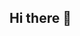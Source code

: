 ## Hi there 👋

<!--
**shivpatel0812/shivpatel0812** is a ✨ _special_ ✨ repository because its `README.md` (this file) appears on your GitHub profile.

Here are some ideas to get you started:

- 🔭 I’m currently working on ...
- 🌱 I’m currently learning ...<h1 align="center">👋 Hey there, I'm Shiv Patel</h1>

<p align="center">
  🎓 CS + Stats @ UVA '26 • AI x Cloud x Full-Stack  
  <br>
  🧠 I build intelligent, scalable systems across the stack with a focus on real-world impact.
</p>

<p align="center">
  <a href="https://www.linkedin.com/in/shiv-patel-19a330205/">
    <img src="https://img.shields.io/badge/LinkedIn-blue?style=flat-square&logo=linkedin&logoColor=white"/>
  </a>
</p>

---

## 🛠️ Tech Stack & Tools

### 💻 Languages  
![Java](https://img.shields.io/badge/Java-blue?logo=java)
![Python](https://img.shields.io/badge/Python-3776AB?logo=python&logoColor=white)
![R](https://img.shields.io/badge/R-276DC3?logo=r&logoColor=white)
![SQL](https://img.shields.io/badge/SQL-4479A1?logo=mysql&logoColor=white)
![JavaScript](https://img.shields.io/badge/JavaScript-F7DF1E?logo=javascript&logoColor=black)
![TypeScript](https://img.shields.io/badge/TypeScript-3178C6?logo=typescript&logoColor=white)
![C](https://img.shields.io/badge/C-A8B9CC?logo=c&logoColor=white)
![C++](https://img.shields.io/badge/C++-00599C?logo=c%2B%2B&logoColor=white)
![HTML5](https://img.shields.io/badge/HTML5-E34F26?logo=html5&logoColor=white)
![CSS3](https://img.shields.io/badge/CSS3-1572B6?logo=css3&logoColor=white)

### ⚙️ Dev Tools  
![React](https://img.shields.io/badge/React-61DAFB?logo=react&logoColor=black)
![React Native](https://img.shields.io/badge/React_Native-61DAFB?logo=react&logoColor=black)
![GitHub](https://img.shields.io/badge/GitHub-181717?logo=github&logoColor=white)
![AWS](https://img.shields.io/badge/AWS-FF9900?logo=amazonaws&logoColor=white)
![Google Cloud](https://img.shields.io/badge/Google%20Cloud-4285F4?logo=googlecloud&logoColor=white)
![Azure](https://img.shields.io/badge/Azure-0078D4?logo=microsoftazure&logoColor=white)
![Docker](https://img.shields.io/badge/Docker-2496ED?logo=docker&logoColor=white)
![OpenAI](https://img.shields.io/badge/OpenAI_API-412991?logo=openai&logoColor=white)
![LangChain](https://img.shields.io/badge/LangChain-000000)

### 🧱 Frameworks & Stack  
![Node.js](https://img.shields.io/badge/Node.js-339933?logo=node.js&logoColor=white)
![Express.js](https://img.shields.io/badge/Express.js-000000?logo=express&logoColor=white)
![FastAPI](https://img.shields.io/badge/FastAPI-009688?logo=fastapi&logoColor=white)
![Next.js](https://img.shields.io/badge/Next.js-000000?logo=next.js&logoColor=white)
![Vite](https://img.shields.io/badge/Vite-646CFF?logo=vite&logoColor=white)
![Tailwind CSS](https://img.shields.io/badge/TailwindCSS-38B2AC?logo=tailwindcss&logoColor=white)
![PostgreSQL](https://img.shields.io/badge/PostgreSQL-336791?logo=postgresql&logoColor=white)
![MongoDB](https://img.shields.io/badge/MongoDB-47A248?logo=mongodb&logoColor=white)
![JUnit](https://img.shields.io/badge/JUnit-25A162?logo=java&logoColor=white)
![pytest](https://img.shields.io/badge/pytest-3776AB?logo=python&logoColor=white)
![Playwright](https://img.shields.io/badge/Playwright-40B5A4?logo=microsoft&logoColor=white)

---

## 🚀 Featured Projects

### 🪪 AI Business Card Analyzer  
AI-powered app that extracts and analyzes business cards using OpenAI Vision, AWS Lambda, and Firebase.  
[🔗 GitHub](https://github.com/shivpatel0812/ai_business_analyzer)

### 🏢 Building Capacity Tracker  
Real-time library occupancy tracker using Raspberry Pi, YOLOv8, and cloud deployment.  
[🔗 GitHub](https://github.com/shivpatel0812/Building_Cap_Track)

### 🎬 VideoAgent  
CLIP-powered video understanding app with async APIs and vector search using PostgreSQL.  
[🔗 GitHub](https://github.com/shivpatel0812/videoagent)

### 🏈 NFL Defense Classification  
Machine learning pipeline classifying NFL plays based on defensive formations.  
[🔗 GitHub](https://github.com/shivpatel0812/NFLDefenseClassification)

### 📊 AI Career Prediction  
Predicts career paths based on input skillsets and background using Python-based ML models.  
[🔗 GitHub](https://github.com/shivpatel0812/AICareerPrediction)

- 👯 I’m looking to collaborate on ...
- 🤔 I’m looking for help with ...
- 💬 Ask me about ...
- 📫 How to reach me: ...
- 😄 Pronouns: ...
- ⚡ Fun fact: ...
-->
